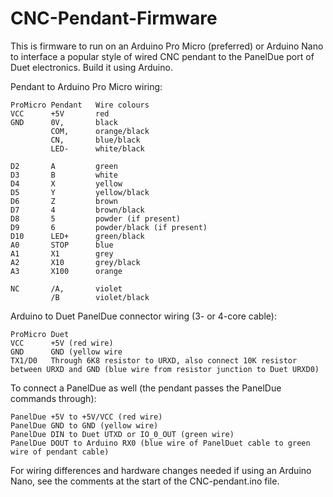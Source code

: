 # CNC-Pendant-Firmware

This is firmware to run on an Arduino Pro Micro (preferred) or Arduino Nano to interface a popular style of wired CNC pendant to the PanelDue port of Duet electronics. Build it using Arduino. 

Pendant to Arduino Pro Micro wiring:

```
ProMicro Pendant   Wire colours
VCC      +5V       red
GND      0V,       black
         COM,      orange/black
         CN,       blue/black
         LED-      white/black

D2       A         green
D3       B         white
D4       X         yellow
D5       Y         yellow/black
D6       Z         brown
D7       4         brown/black
D8       5         powder (if present)
D9       6         powder/black (if present)
D10      LED+      green/black
A0       STOP      blue
A1       X1        grey
A2       X10       grey/black
A3       X100      orange

NC       /A,       violet
         /B        violet/black
```

Arduino to Duet PanelDue connector wiring (3- or 4-core cable):
```
ProMicro Duet
VCC      +5V (red wire)
GND      GND (yellow wire
TX1/D0   Through 6K8 resistor to URXD, also connect 10K resistor between URXD and GND (blue wire from resistor junction to Duet URXD0)
```

To connect a PanelDue as well (the pendant passes the PanelDue commands through):
```
PanelDue +5V to +5V/VCC (red wire)
PanelDue GND to GND (yellow wire)
PanelDue DIN to Duet UTXD or IO_0_OUT (green wire)
PanelDue DOUT to Arduino RX0 (blue wire of PanelDuet cable to green wire of pendant cable)
```

For wiring differences and hardware changes needed if using an Arduino Nano, see the comments at the start of the CNC-pendant.ino file.


